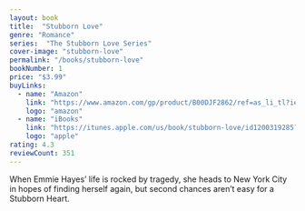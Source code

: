 ```yaml
---
layout: book
title:  "Stubborn Love"
genre: "Romance"
series:  "The Stubborn Love Series"
cover-image: "stubborn-love"
permalink: "/books/stubborn-love"
bookNumber: 1
price: "$3.99"
buyLinks:
  - name: "Amazon"
    link: "https://www.amazon.com/gp/product/B00DJF2862/ref=as_li_tl?ie=UTF8&tag=owensmc-20&camp=1789&creative=9325&linkCode=as2&creativeASIN=B00DJF2862&linkId=00bf97d6e5ac94db8ed803b7375d76dd"
    logo: "amazon"
  - name: "iBooks"
    link: "https://itunes.apple.com/us/book/stubborn-love/id1200319285?mt=11"
    logo: "apple"
rating: 4.3
reviewCount: 351
---
```

When Emmie Hayes’ life is rocked by tragedy, she heads to New York City in hopes of finding herself again, but second chances aren’t easy for a Stubborn Heart.
